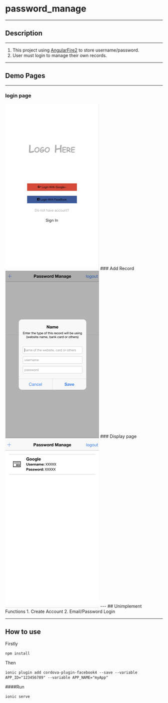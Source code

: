 # password_manage
---
## Description
---
1. This project using [AngularFire2](https://github.com/angular/angularfire2) to store username/password.
2. User must login to manage their own records.

---
## Demo Pages
---
### login page
<img src="/src/assets/screenshot/password_login.jpeg" width="300">
### Add Record 
<img src="/src/assets/screenshot/password_add.jpeg" width="300">
### Display page
<img src="/src/assets/screenshot/password_display.jpeg" width="300">
---
## Unimplement Functions
1. Create Account
2. Email/Password Login

---
## How to use
Firstly
```
npm install
```
Then 
```
ionic plugin add cordova-plugin-facebook4 --save --variable APP_ID="123456789" --variable APP_NAME="myApp"
```

####Run
```
ionic serve
```
